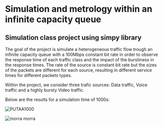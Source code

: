 # Simulation and metrology within an infinite capacity queue

## Simulation class project using simpy library

The goal of the project is simulate a heterogeneous traffic flow trough an infinite capacity queue with a 100Mbps constant bit rate in order to observe the response time of each traffic class and the impact of the burstiness in the response times. The rate of the source is constant bit rate but the sizes of the packets are different for each source, resulting in different service times for different packets types.

Within the project, we consider three trafic sources: Data traffic, Voice traffic and a highly bursty Video traffic.

Below are the results for a simulation time of 1000s:

![PUTAA1000](https://github.com/thaisstein/simpy-simulation/assets/52481495/22ec1965-54e4-4622-a912-69539d940e61)

![morra morra ](https://github.com/thaisstein/simpy-simulation/assets/52481495/7210838d-8e06-4e43-a26c-fe191e605c1c)
